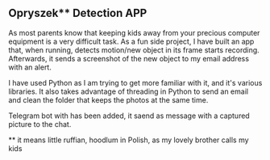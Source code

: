 ## Opryszek** Detection APP
As most parents know that keeping kids away from your precious computer equipment is a very difficult task. As a fun side project, I have built an app that, when running, detects motion/new object in its frame starts recording. Afterwards, it sends a screenshot of the new object to my email address with an alert.

I have used Python as I am trying to get more familiar with it, and it's various libraries. It also takes advantage of threading in Python to send an email and clean the folder that keeps the photos at the same time. 

Telegram bot with has been added, it saend as message with a captured picture to the chat.

** it means little ruffian, hoodlum in Polish, as my lovely brother calls my kids

